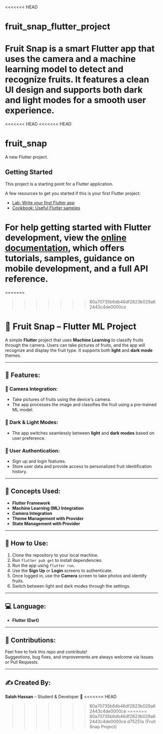 <<<<<<< HEAD
# fruit_snap_flutter_project
**Fruit Snap** is a smart Flutter app that uses the camera and a machine learning model to detect and recognize fruits. It features a clean UI design and supports both dark and light modes for a smooth user experience.
=======
<<<<<<< HEAD
<<<<<<< HEAD
# fruit_snap

A new Flutter project.

## Getting Started

This project is a starting point for a Flutter application.

A few resources to get you started if this is your first Flutter project:

- [Lab: Write your first Flutter app](https://docs.flutter.dev/get-started/codelab)
- [Cookbook: Useful Flutter samples](https://docs.flutter.dev/cookbook)

For help getting started with Flutter development, view the
[online documentation](https://docs.flutter.dev/), which offers tutorials,
samples, guidance on mobile development, and a full API reference.
=======
=======
>>>>>>> 80a70735b6db46df2823b029a62443c4de0000ce
# 🍏 Fruit Snap – Flutter ML Project

A simple **Flutter** project that uses **Machine Learning** to classify fruits through the camera. Users can take pictures of fruits, and the app will recognize and display the fruit type. It supports both **light** and **dark mode** themes.

---

## 🌟 Features:

### 📸 Camera Integration:
- Take pictures of fruits using the device's camera.
- The app processes the image and classifies the fruit using a pre-trained ML model.

### 🌈 Dark & Light Modes:
- The app switches seamlessly between **light** and **dark modes** based on user preference.

### 🔐 User Authentication:
- Sign up and login features.
- Store user data and provide access to personalized fruit identification history.

---

## 🧠 Concepts Used:
- **Flutter Framework**
- **Machine Learning (ML) Integration**
- **Camera Integration**
- **Theme Management with Provider**
- **State Management with Provider**

---

## 🔧 How to Use:
1. Clone the repository to your local machine.
2. Run `flutter pub get` to install dependencies.
3. Run the app using `flutter run`.
4. Use the **Sign Up** or **Login** screens to authenticate.
5. Once logged in, use the **Camera** screen to take photos and identify fruits.
6. Switch between light and dark modes through the settings.

---

## 💻 Language:
- **Flutter (Dart)**

---

## 🤝 Contributions:
Feel free to fork this repo and contribute!  
Suggestions, bug fixes, and improvements are always welcome via Issues or Pull Requests.

---

## ✍️ Created By:
**Salah Hassan** – Student & Developer 🚀
<<<<<<< HEAD
>>>>>>> 80a70735b6db46df2823b029a62443c4de0000ce
=======
>>>>>>> 80a70735b6db46df2823b029a62443c4de0000ce
>>>>>>> d75251a (Fruit Snap Project)
